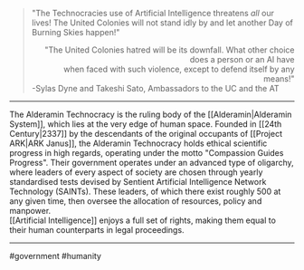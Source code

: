 >"The Technocracies use of Artificial Intelligence threatens *all* our lives! The United Colonies will not stand idly by and let another Day of Burning Skies happen!" <div style="text-align: right"> "The United Colonies hatred will be its downfall.  What other choice does a person or an AI have  </div> <div style="text-align: right"> when faced with such violence,  except to defend itself by any means!" </div>
> -Sylas Dyne and Takeshi Sato, Ambassadors to the UC and the AT

*** 
The Alderamin Technocracy is the ruling body of the [[Alderamin|Alderamin System]], which lies at the very edge of human space.
Founded in [[24th Century|2337]] by the descendants of the original occupants of [[Project ARK|ARK Janus]], 
the Alderamin Technocracy holds ethical scientific progress in high regards, operating under the motto "Compassion Guides Progress". Their government operates under an advanced type of oligarchy, where leaders of every aspect of society are chosen through yearly standardised tests devised by Sentient Artificial Intelligence Network Technology (SAINTs). 
These leaders, of which there exist roughly 500 at any given time, then oversee the allocation of resources, policy and manpower.  
[[Artificial Intelligence]] enjoys a full set of rights, making them equal to their human counterparts in legal proceedings.

***

#government #humanity 